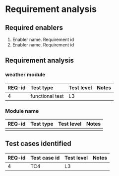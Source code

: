 # Requirement analysis

## Required enablers

1. Enabler name. Requirement id
2. Enabler name. Requirement id

## Requirement analysis

### weather module

| **REQ-id** | **Test type**   | **Test level** | **Notes**  |
|:-----------|:----------------|:---------------|:-----------|
| 4          | functional test | L3             |            |

### Module name

| **REQ-id** | **Test type** | **Test level** | **Notes** |
|:----------|:--------------|:---------------|:-----------|
|           |               |                |            |

## Test cases identified

| **REQ-id** | **Test case id** | **Test level** | **Notes**      |
|:-----------|:-----------------|:---------------|:---------------|
| 4          | TC4              | L3             |                |